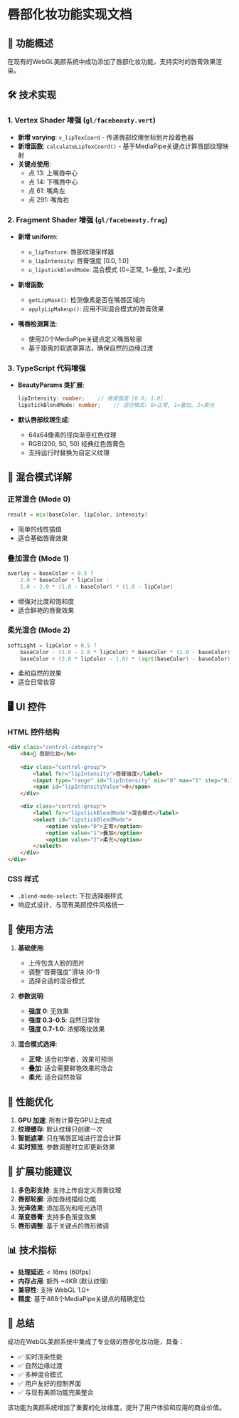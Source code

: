 # 唇部化妆功能实现文档

## 🎯 功能概述
在现有的WebGL美颜系统中成功添加了唇部化妆功能，支持实时的唇膏效果渲染。

## 🛠️ 技术实现

### 1. Vertex Shader 增强 (`gl/facebeauty.vert`)
- **新增 varying**: `v_lipTexCoord` - 传递唇部纹理坐标到片段着色器
- **新增函数**: `calculateLipTexCoord()` - 基于MediaPipe关键点计算唇部纹理映射
- **关键点使用**:
  - 点 13: 上嘴唇中心
  - 点 14: 下嘴唇中心  
  - 点 61: 嘴角左
  - 点 291: 嘴角右

### 2. Fragment Shader 增强 (`gl/facebeauty.frag`)
- **新增 uniform**:
  - `u_lipTexture`: 唇部纹理采样器
  - `u_lipIntensity`: 唇膏强度 [0.0, 1.0]
  - `u_lipstickBlendMode`: 混合模式 (0=正常, 1=叠加, 2=柔光)

- **新增函数**:
  - `getLipMask()`: 检测像素是否在嘴唇区域内
  - `applyLipMakeup()`: 应用不同混合模式的唇膏效果

- **嘴唇检测算法**:
  - 使用20个MediaPipe关键点定义嘴唇轮廓
  - 基于距离的软遮罩算法，确保自然的边缘过渡

### 3. TypeScript 代码增强
- **BeautyParams 类扩展**:
  ```typescript
  lipIntensity: number;    // 唇膏强度 [0.0, 1.0]
  lipstickBlendMode: number;    // 混合模式: 0=正常, 1=叠加, 2=柔光
  ```

- **默认唇部纹理生成**:
  - 64x64像素的径向渐变红色纹理
  - RGB(200, 50, 50) 经典红色唇膏色
  - 支持运行时替换为自定义纹理

## 🎨 混合模式详解

### 正常混合 (Mode 0)
```glsl
result = mix(baseColor, lipColor, intensity)
```
- 简单的线性插值
- 适合基础唇膏效果

### 叠加混合 (Mode 1) 
```glsl
overlay = baseColor < 0.5 ? 
    2.0 * baseColor * lipColor : 
    1.0 - 2.0 * (1.0 - baseColor) * (1.0 - lipColor)
```
- 增强对比度和饱和度
- 适合鲜艳的唇膏效果

### 柔光混合 (Mode 2)
```glsl
softLight = lipColor < 0.5 ? 
    baseColor - (1.0 - 2.0 * lipColor) * baseColor * (1.0 - baseColor) : 
    baseColor + (2.0 * lipColor - 1.0) * (sqrt(baseColor) - baseColor)
```
- 柔和自然的效果
- 适合日常妆容

## 🖥️ UI 控件

### HTML 控件结构
```html
<div class="control-category">
    <h4>💋 唇部化妆</h4>
    
    <div class="control-group">
        <label for="lipIntensity">唇膏强度</label>
        <input type="range" id="lipIntensity" min="0" max="1" step="0.1" value="0">
        <span id="lipIntensityValue">0</span>
    </div>

    <div class="control-group">
        <label for="lipstickBlendMode">混合模式</label>
        <select id="lipstickBlendMode">
            <option value="0">正常</option>
            <option value="1">叠加</option>
            <option value="2">柔光</option>
        </select>
    </div>
</div>
```

### CSS 样式
- `.blend-mode-select`: 下拉选择器样式
- 响应式设计，与现有美颜控件风格统一

## 🔧 使用方法

1. **基础使用**:
   - 上传包含人脸的图片
   - 调整"唇膏强度"滑块 (0-1)
   - 选择合适的混合模式

2. **参数说明**:
   - **强度 0**: 无效果
   - **强度 0.3-0.5**: 自然日常妆
   - **强度 0.7-1.0**: 浓郁晚妆效果

3. **混合模式选择**:
   - **正常**: 适合初学者，效果可预测
   - **叠加**: 适合需要鲜艳效果的场合
   - **柔光**: 适合自然妆容

## 🚀 性能优化

1. **GPU 加速**: 所有计算在GPU上完成
2. **纹理缓存**: 默认纹理只创建一次
3. **智能遮罩**: 只在嘴唇区域进行混合计算
4. **实时预览**: 参数调整时立即更新效果

## 🔮 扩展功能建议

1. **多色彩支持**: 支持上传自定义唇膏纹理
2. **唇部轮廓**: 添加唇线描绘功能
3. **光泽效果**: 添加高光和哑光选项
4. **渐变唇膏**: 支持多色渐变效果
5. **唇形调整**: 基于关键点的唇形微调

## 📊 技术指标

- **处理延迟**: < 16ms (60fps)
- **内存占用**: 额外 ~4KB (默认纹理)
- **兼容性**: 支持 WebGL 1.0+
- **精度**: 基于468个MediaPipe关键点的精确定位

## 🎉 总结

成功在WebGL美颜系统中集成了专业级的唇部化妆功能，具备：
- ✅ 实时渲染性能
- ✅ 自然边缘过渡
- ✅ 多种混合模式
- ✅ 用户友好的控制界面
- ✅ 与现有美颜功能完美整合

该功能为美颜系统增加了重要的化妆维度，提升了用户体验和应用的商业价值。
